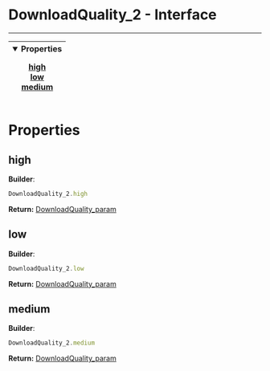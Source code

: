 <!-- This file is generated by a script. Do not edit directly -->
# DownloadQuality_2 - Interface


---
| <details open><summary>Properties</summary><p>[high](#high)<br>[low](#low)<br>[medium](#medium)</p></details> |
| --- |



 # Properties


## high


**Builder**:
````javascript
DownloadQuality_2.high
````



**Return:**
<span class="flex_return">[DownloadQuality_param](/1_3_3/param/DownloadQuality_param)</span>
## low


**Builder**:
````javascript
DownloadQuality_2.low
````



**Return:**
<span class="flex_return">[DownloadQuality_param](/1_3_3/param/DownloadQuality_param)</span>
## medium


**Builder**:
````javascript
DownloadQuality_2.medium
````



**Return:**
<span class="flex_return">[DownloadQuality_param](/1_3_3/param/DownloadQuality_param)</span>